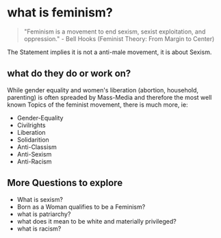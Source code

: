 # what is feminism?

> "Feminism is a movement to end sexism, sexist exploitation,
and oppression." - Bell Hooks (Feminist Theory: From Margin to Center)


The Statement implies it is not a anti-male movement, it is about Sexism.


## what do they do or work on?


While gender equality and women's liberation (abortion, household, parenting) is often spreaded by Mass-Media and therefore the most well known Topics of the feminist movement, there is much more, ie: 
 

- Gender-Equality
- Civilrights
- Liberation
- Solidarition
- Anti-Classism
- Anti-Sexism
- Anti-Racism


## More Questions to explore

- What is sexism?
- Born as a Woman qualifies to be a Feminism? 
- what is patriarchy?
- what does it mean to be white and materially privileged? 
- what is racism?

